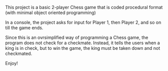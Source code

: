This project is a basic 2-player Chess game that is coded
procedural format (with minimal object oriented programming)

In a console, the project asks for input for Player 1,
then Player 2, and so on till the game ends.

Since this is an ovrsimplified way of programming a Chess game,
the program does not check for a checkmate. Instead, it tells
the users when a king is in check, but to win the game, 
the king must be taken down and not checkmated.

Enjoy!

